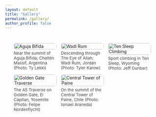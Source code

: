 ```yaml
---
layout: default
title: "Gallery"
permalink: /gallery/
author_profile: false
---
```


<style>
.gallery-grid {
  column-count: 3;
  column-gap: 1em;
  padding: 2em;
}
.gallery-item {
  break-inside: avoid;
  margin-bottom: 1em;
}
.gallery-item img {
  width: 100%;
  height: auto;
  border-radius: 8px;
}
.gallery-caption {
  font-size: 0.95em;
  margin-top: 0.3em;
  color: #444;
}
@media screen and (max-width: 768px) {
  .gallery-grid {
    column-count: 1;
  }
}
</style>

<div class="gallery-grid">
  <div class="gallery-item">
    <img src="/assets/images/gallery1.jpg" alt="Aguja Bifida">
    <p class="gallery-caption">Near the summit of Aguja Bifida; Chaltén Massif, Argentina (Photo: Ty Lekki)</p>
  </div>
  <div class="gallery-item">
    <img src="/assets/images/gallery2.jpg" alt="Golden Gate Traverse">
    <p class="gallery-caption">The A5 Traverse on Golden Gate, El Capitan, Yosemite (Photo: Felipe Nordenflycht)</p>
  </div>
  <div class="gallery-item">
    <img src="/assets/images/gallery3.jpg" alt="Wadi Rum">
    <p class="gallery-caption">Descending through The Eye of Allah; Wadi Rum, Jordan (Photo: Tyler Karow)</p>
  </div>
  <div class="gallery-item">
    <img src="/assets/images/gallery4.jpg" alt="Central Tower of Paine">
    <p class="gallery-caption">On the summit of the Central Tower of Paine, Chile (Photo: Ismael Araneda)</p>
  </div>
  <div class="gallery-item">
    <img src="/assets/images/gallery5.jpg" alt="Ten Sleep Climbing">
    <p class="gallery-caption">Sport climbing in Ten Sleep, Wyoming (Photo: Jeff Dunbar)</p>
  </div>
</div>
